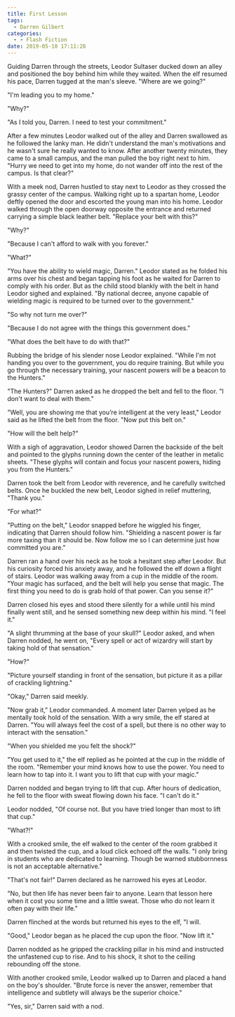 ```yaml
---
title: First Lesson
tags:
  - Darren Gilbert
categories:
  - - Flash Fiction
date: 2019-05-10 17:11:28
---
```


Guiding Darren through the streets, Leodor Sultaser ducked down an alley and positioned the boy behind him while they waited.  When the elf resumed his pace, Darren tugged at the man's sleeve.  "Where are we going?"

"I'm leading you to my home."

"Why?"

"As I told you, Darren.  I need to test your commitment.<!-- more -->"

After a few minutes Leodor walked out of the alley and Darren swallowed as he followed the lanky man.  He didn't understand the man's motivations and he wasn't sure he really wanted to know.  After another twenty minutes, they came to a small campus, and the man pulled the boy right next to him.  "Hurry we need to get into my home, do not wander off into the rest of the campus.  Is that clear?"

With a meek nod, Darren hustled to stay next to Leodor as they crossed the grassy center of the campus.  Walking right up to a spartan home, Leodor deftly opened the door and escorted the young man into his home.  Leodor walked through the open doorway opposite the entrance and returned carrying a simple black leather belt.  "Replace your belt with this?"

"Why?"

"Because I can't afford to walk with you forever."

"What?"

"You have the ability to wield magic, Darren."  Leodor stated as he folded his arms over his chest and began tapping his foot as he waited for Darren to comply with his order.  But as the child stood blankly with the belt in hand Leodor sighed and explained.  "By national decree, anyone capable of wielding magic is required to be turned over to the government."

"So why not turn me over?"

"Because I do not agree with the things this government does."

"What does the belt have to do with that?"

Rubbing the bridge of his slender nose Leodor explained.  "While I'm not handing you over to the government, you do require training.  But while you go through the necessary training, your nascent powers will be a beacon to the Hunters."

"The Hunters?"  Darren asked as he dropped the belt and fell to the floor.  "I don't want to deal with them."

"Well, you are showing me that you’re intelligent at the very least,"  Leodor said as he lifted the belt from the floor.  "Now put this belt on."

"How will the belt help?"

With a sigh of aggravation, Leodor showed Darren the backside of the belt and pointed to the glyphs running down the center of the leather in metalic sheets.  "These glyphs will contain and focus your nascent powers, hiding you from the Hunters."

Darren took the belt from Leodor with reverence, and he carefully switched belts.  Once he buckled the new belt, Leodor sighed in relief muttering, "Thank you."

"For what?"

"Putting on the belt," Leodor snapped before he wiggled his finger, indicating that Darren should follow him.  "Shielding a nascent power is far more taxing than it should be.  Now follow me so I can determine just how committed you are."

Darren ran a hand over his neck as he took a hesitant step after Leodor.  But his curiosity forced his anxiety away, and he followed the elf down a flight of stairs.  Leodor was walking away from a cup in the middle of the room.  "Your magic has surfaced, and the belt will help you sense that magic.  The first thing you need to do is grab hold of that power.  Can you sense it?"

Darren closed his eyes and stood there silently for a while until his mind finally went still, and he sensed something new deep within his mind.  "I feel it."

"A slight thrumming at the base of your skull?"  Leodor asked, and when Darren nodded, he went on, "Every spell or act of wizardry will start by taking hold of that sensation."

"How?"

"Picture yourself standing in front of the sensation, but picture it as a pillar of crackling lightning."

"Okay," Darren said meekly.

"Now grab it," Leodor commanded.  A moment later Darren yelped as he mentally took hold of the sensation.  With a wry smile, the elf stared at Darren.  "You will always feel the cost of a spell, but there is no other way to interact with the sensation."

"When you shielded me you felt the shock?"

"You get used to it," the elf replied as he pointed at the cup in the middle of the room.  "Remember your mind knows how to use the power.  You need to learn how to tap into it.  I want you to lift that cup with your magic."

Darren nodded and began trying to lift that cup.  After hours of dedication, he fell to the floor with sweat flowing down his face.  "I can't do it."

Leodor nodded, "Of course not.  But you have tried longer than most to lift that cup."

"What?!"

With a crooked smile, the elf walked to the center of the room grabbed it and then twisted the cup, and a loud click echoed off the walls.  "I only bring in students who are dedicated to learning.  Though be warned stubbornness is not an acceptable alternative."

"That's not fair!" Darren declared as he narrowed his eyes at Leodor.

"No, but then life has never been fair to anyone.  Learn that lesson here when it cost you some time and a little sweat.  Those who do not learn it often pay with their life."

Darren flinched at the words but returned his eyes to the elf, "I will.

"Good," Leodor began as he placed the cup upon the floor.  "Now lift it."

Darren nodded as he gripped the crackling pillar in his mind and instructed the unfastened cup to rise.  And to his shock, it shot to the ceiling rebounding off the stone.

With another crooked smile, Leodor walked up to Darren and placed a hand on the boy's shoulder.  "Brute force is never the answer, remember that intelligence and subtlety will always be the superior choice."

"Yes, sir," Darren said with a nod.